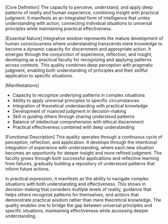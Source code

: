 [Core Definition]
The capacity to perceive, understand, and apply deep patterns of reality and human experience, combining insight with practical judgment. It manifests as an integrated form of intelligence that unites understanding with action, connecting individual situations to universal principles while maintaining practical effectiveness.

[Essential Nature]
Integrative wisdom represents the mature development of human consciousness where understanding transcends mere knowledge to become a dynamic capacity for discernment and appropriate action. It emerges through the conjunction of experience, reflection, and insight, developing as a practical faculty for recognizing and applying patterns across contexts. This quality combines deep perception with pragmatic judgment, enabling both understanding of principles and their skillful application to specific situations.

[Manifestations]
- Capacity to recognize underlying patterns in complex situations
- Ability to apply universal principles to specific circumstances
- Integration of theoretical understanding with practical knowledge
- Development of nuanced judgment in decision-making
- Skill in guiding others through sharing understood patterns
- Balance of intellectual comprehension with ethical discernment
- Practical effectiveness combined with deep understanding

[Functional Description]
This quality operates through a continuous cycle of perception, reflection, and application. It develops through the intentional integration of experience with understanding, where each new situation becomes an opportunity for deeper insight and more refined judgment. The faculty grows through both successful applications and reflective learning from failures, gradually building a repository of understood patterns that inform future actions.

In practical expression, it manifests as the ability to navigate complex situations with both understanding and effectiveness. This shows in decision-making that considers multiple levels of reality, guidance that helps others recognize patterns for themselves, and actions that demonstrate practical wisdom rather than mere theoretical knowledge. The quality enables one to bridge the gap between universal principles and specific situations, maintaining effectiveness while accessing deeper understanding.